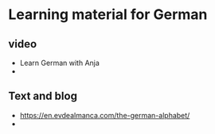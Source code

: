 # Learning material for German


## video

* Learn German with Anja
* 

## Text and blog

* https://en.evdealmanca.com/the-german-alphabet/
* 
